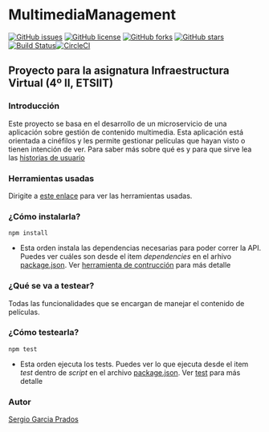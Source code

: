 # MultimediaManagement

[![GitHub issues](https://img.shields.io/github/issues/sergiogp98/MultimediaManagement)](https://github.com/sergiogp98/MultimediaManagement/issues) [![GitHub license](https://img.shields.io/github/license/sergiogp98/MultimediaManagement)](https://github.com/sergiogp98/MultimediaManagement/blob/master/LICENSE) [![GitHub forks](https://img.shields.io/github/forks/sergiogp98/MultimediaManagement)](https://github.com/sergiogp98/MultimediaManagement/network) [![GitHub stars](https://img.shields.io/github/stars/sergiogp98/MultimediaManagement)](https://github.com/sergiogp98/MultimediaManagement/stargazers)[![Build Status](https://travis-ci.org/sergiogp98/MultimediaManagement.svg?branch=master)](https://travis-ci.org/sergiogp98/MultimediaManagement)[![CircleCI](https://circleci.com/gh/sergiogp98/MultimediaManagement.svg?style=svg)](https://circleci.com/gh/sergiogp98/MultimediaManagement)

## Proyecto para la asignatura Infraestructura Virtual (4º II, ETSIIT)

### Introducción
Este proyecto se basa en el desarrollo de un microservicio de una aplicación sobre gestión de contenido multimedia. Esta aplicación está orientada a cinéfilos y les permite gestionar películas que hayan visto o tienen intención de ver. Para saber más sobre qué es y para que sirve lea las [historias de usuario](https://github.com/sergiogp98/MultimediaManagement/blob/master/docs/historias_usuario.md)

### Herramientas usadas
Dirigite a [este enlace](https://github.com/sergiogp98/MultimediaManagement/blob/master/docs/herramientas.md) para ver las herramientas usadas.

### ¿Cómo instalarla?
`npm install`
* Esta orden instala las dependencias necesarias para poder correr la API. Puedes ver cuáles son desde el item *dependencies* en el arhivo [package.json](https://github.com/sergiogp98/MultimediaManagement/blob/master/package.json). Ver [herramienta de contrucción](https://github.com/sergiogp98/MultimediaManagement/blob/master/docs/herramientas.md) para más detalle

### ¿Qué se va a testear?
Todas las funcionalidades que se encargan de manejar el contenido de películas.

### ¿Cómo testearla?
`npm test`
* Esta orden ejecuta los tests. Puedes ver lo que ejecuta desde el item *test* dentro de *script* en el archivo [package.json](https://github.com/sergiogp98/MultimediaManagement/blob/master/package.json). Ver [test](https://github.com/sergiogp98/MultimediaManagement/blob/master/docs/herramientas.md) para más detalle

### Autor
[Sergio Garcia Prados](https://github.com/sergiogp98)


